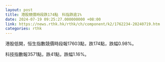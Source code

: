 ```yaml
---
layout: post
title: 港股競價時段跌174點　科指跌逾1%
date: 2024-07-19 09:25:27.000000000 +08:00
link: https://news.rthk.hk/rthk/ch/component/k2/1762234-20240719.htm
categories: rthk
---
```


港股低開，恒生指數競價時段報17603點，跌174點，跌幅0.98%。

科技指數報3571點，跌41點，跌幅1.16%。
